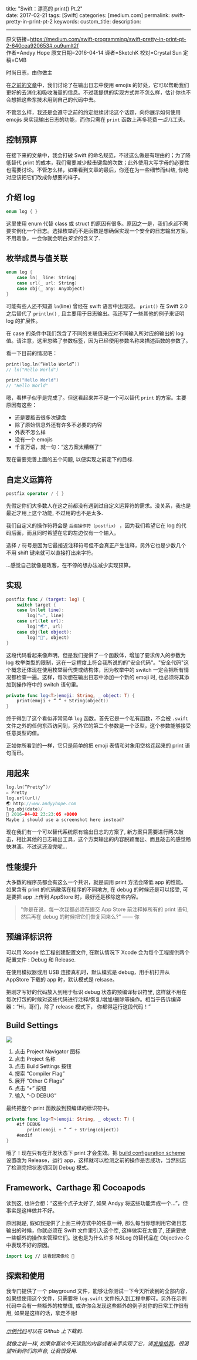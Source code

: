 title: "Swift：漂亮的 print() Pt.2"  
date: 2017-02-21
tags: [Swift]
categories: [medium.com]
permalink: swift-pretty-in-print-pt-2
keywords: 
custom_title: 
description: 

---  
原文链接=https://medium.com/swift-programming/swift-pretty-in-print-pt-2-640cea920653#.ou9umlt2f  
作者=Andyy Hope
原文日期=2016-04-14
译者=SketchK
校对=Crystal Sun
定稿=CMB

<!--此处开始正文-->

时尚日志，由你做主

在[之前的文章](https://medium.com/swift-programming/swift-prettify-your-print-statements-pt-1-64832bb7fafa#.9xqf9fmez)中，我们讨论了在输出日志中使用 emojis 的好处，它可以帮助我们更好的去消化和吸收海量的信息。不过我提供的实现方式并不怎么样，估计你也不会想把这些东技术用到自己的代码中去。

不管怎么样，我还是会遵守之前的约定继续讨论这个话题，向你展示如何使用 emojis 来实现输出日志的功能，而你只需在 `print` 函数上再多花费*一点儿*工夫。

<!--more-->

## 控制预算

在接下来的文章中，我会打破 Swift 的命名规范，不过这么做是有理由的；为了降低替代 print 的成本，我们需要减少敲击键盘的次数；此外使用大写字母的必要性也需要讨论。不管怎么样，如果看到文章的最后，你还在为一些细节而纠结, 你绝对应该把它们改成你想要的样子。

## 介绍 log

```swift
enum log { }
```

这里使用 enum 代替 class 或 struct 的原因有很多。原因之一是，我们*永远*不需要实例化一个日志。选择枚举而不是函数是想确保实现一个安全的日志输出方案。不用着急，一会你就会明白*安全*的含义了. 

## 枚举成员与值关联

```swift
enum log {
    case ln(_ line: String)
    case url(_ url: String)
    case obj(_ any: AnyObject)
}
```

可能有些人还不知道 `ln`(line) 曾经在 swift 语言中出现过。 `print()` 在 Swift 2.0 之后替代了 `println()` , 且主要用于日志输出。我还写了一些其他的例子来证明 log 的扩展性。

在 case 的条件中我们包含了不同的关联值来应对不同输入所对应的输出的 log 值。请注意，这里忽略了参数标签，因为已经使用参数名称来描述函数的参数了。

看一下目前的情况吧：

```swift
print(log.ln(“Hello World”))
// ln("Hello World")

print("Hello World")
// "Hello World"
```

嗯，看样子似乎是完成了。但这看起来并不是一个可以替代 `print` 的方案。主要原因有这些：

* 还是要敲击很多次键盘
* 除了原始信息外还有许多不必要的内容
* 外表不怎么样
* 没有一个 emojis
* 千言万语，就一句：“这方案太糟糕了”

现在需要完善上面的五个问题, 以便实现之前定下的目标.

## 自定义运算符

```swift
postfix operator / { }
```

先假定你们大多数人在这之前都没有遇到过自定义运算符的需求。没关系，我也是最近才用上这个功能, 不过用的也不是太多. 

我们自定义的操作符将会是 `后缀操作符（postfix）` ，因为我们希望它在 log 的代码后面，而且同时希望在它的左边仅有一个输入。

选择 `/` 符号是因为它最接近注释符号但不会真正产生注释，另外它也是少数几个不用 shift 键来就可以直接打出来字符。

...感觉自己就像是政客，在不停的想办法减少实现预算。

## 实现

```swift
postfix func / (target: log) { 
    switch target {
    case ln(let line):
        log("✏️", line)
    case url(let url):
        log("🌏", url)
    case obj(let object):
        log("🔹", object)
}
```

这段代码看起来像声明，但是我们提供了一个函数体，增加了要求传入的参数为 log 枚举类型的限制，这在一定程度上符合我所说的的"安全代码"。"安全代码"这个概念还体现在使用枚举替代类或结构体，因为枚举中的 switch 一定会把所有情况都检查一遍。这样，每次想在输出日志中添加一个新的 emoji 时, 也必须将其添加到操作符中的 switch 语句里。

```swift
private func log<T>(emoji: String, _ object: T) {
    print(emoji + “ “ + String(object))
}
```

终于得到了这个看似非常简单 `log` 函数。首先它是一个私有函数，不会被 `.swift` 文件之外的任何东西访问到，另外它的第二个参数是一个泛型，这个参数能够接受任意类型的值。

正如你所看到的一样，它只是简单的把 emoji 表情和对象用空格连起来的 print 语句而已。

## 用起来

```swift
log.ln(“Pretty”)/
✏️ Pretty
log.url(url)/
🌏 http://www.andyyhope.com
log.obj(date)/
🔹 2016–04–02 23:23:05 +0000
Maybe i should use a screenshot here instead?
```

现在我们有一个可以替代系统原有输出日志的方案了, 新方案只需要进行两次敲击，相比其他的日志输出工具，这个方案输出的内容脱颖而出、而且敲击的感觉畅快淋漓。不过这还没完呢...

## 性能提升

大多数的程序员都会有这么一个共识，就是调用 print 方法会降低 app 的性能。如果含有 print 的代码散落在程序的不同地方, 在 debug 的时候还是可以接受, 可是要把 app 上传到 AppStore 时，最好还是移除这些内容。 


> "你是在说，每一次我都必须在提交 App Store 前注释掉所有的 print 语句, 然后再在 debug 的时候把它们恢复回来么?" —— 你


## 预编译标识符

可以用 Xcode 给工程创建配置文件, 在默认情况下 Xcode 会为每个工程提供两个配置文件 : Debug 和 Release.
 
在使用模拟器或用 USB 连接真机时，默认模式是 debug，用手机打开从 AppStore 下载的 app 时，默认模式是 relsase。

把刚才写好的代码放入到用于标识 debug 状态的预编译标识符里, 这样就不用在每次打包的时候对这些代码进行注释/恢复/增加/删除等操作。相当于告诉编译器：“Hi，哥们，除了 release 模式下， 你都得运行这段代码！”


## Build Settings

![](https://cdn-images-1.medium.com/max/1600/1*wExNt9uLhE8ewadbCzTQCQ.png)

1. 点击 Project Navigator 图标
2. 点击 Project 名称
3. 点击 Build Settings 按钮
4. 搜索 “Compiler Flag”
5. 展开 “Other C Flags”
6. 点击 “+” 按钮
7. 输入 “-D DEBUG”

最终把整个 print 函数放到预编译的标识符中。

```swift
private func log<T>(emoji: String, _ object: T) {
    #if DEBUG
        print(emoji + “ “ + String(object))
    #endif
}
```

哦了！现在只有在开发状态下 print 才会生效。把 [build configuration scheme](http://help.apple.com/xcode/mac/8.0/) 设置改为 Release，运行 app，这样就可以检测之前的操作是否成功，当然别忘了检测完把状态切回到 Debug 模式。


## Framework、Carthage 和 Cocoapods 

读到这, 也许会想：“这些个点子太好了, 如果 Andyy 将这些功能弄成一个...”，但事实是这样做并不好。

原因就是, 假如我提供了上面三种方式中的任意一种, 那么每当你想利用它做日志输出的时候，你就必须在 Swift 文件里引入这个库, 这样做实在太傻了, 还需要做一些额外的操作来管理它们。这也是为什么许多 NSLog 的替代品在 Objective-C 中表现不好的原因。

```swift
import Log // 这看起来像坨 💩
```

## 探索和使用

我专门提供了一个 playground 文件，能够让你测试一下今天所读到的全部内容，如果想使用这个文件，只需要将 `log.swift` 文件拖入到工程中即可。另外在示例代码中会有一些额外的枚举值, 或许你会发现这些额外的例子对你的日常工作很有用, 如果是这样的话，拿走不谢!

---
*[示例代码](https://github.com/andyyhope/Blog_PrettyPrint)可以在 Github 上下载到.*

*就像之前一样, 如果你喜欢今天读到的内容或者亲手实现了它，请[发推给我](https://twitter.com/AndyyHope)。很渴望听到你们的声音, 让我很受用.*
